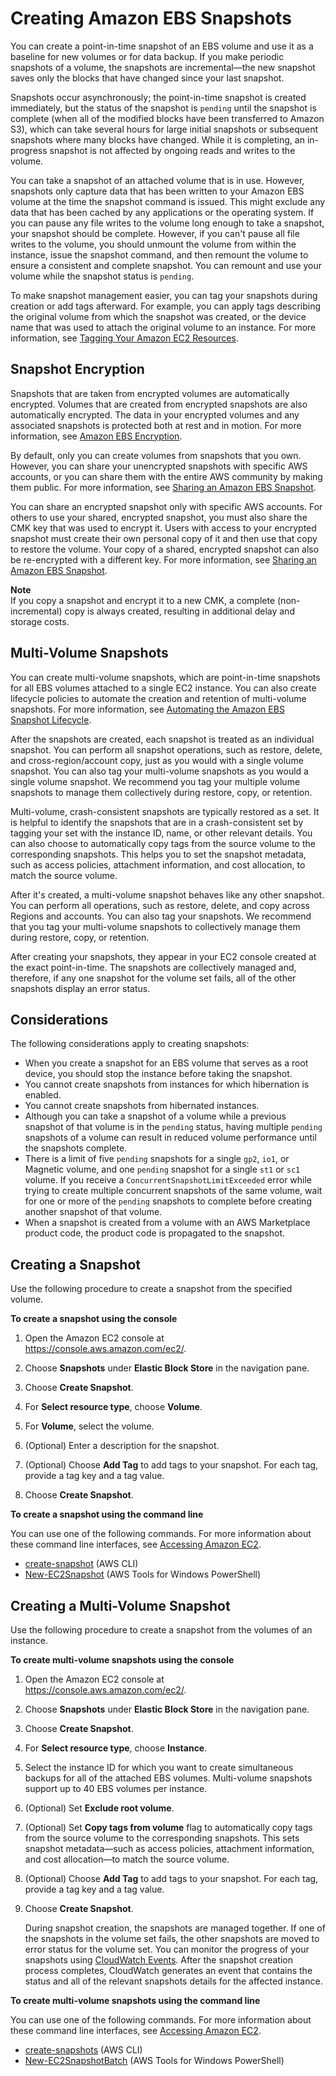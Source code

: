 # Creating Amazon EBS Snapshots<a name="ebs-creating-snapshot"></a>

You can create a point\-in\-time snapshot of an EBS volume and use it as a baseline for new volumes or for data backup\. If you make periodic snapshots of a volume, the snapshots are incremental—the new snapshot saves only the blocks that have changed since your last snapshot\.

Snapshots occur asynchronously; the point\-in\-time snapshot is created immediately, but the status of the snapshot is `pending` until the snapshot is complete \(when all of the modified blocks have been transferred to Amazon S3\), which can take several hours for large initial snapshots or subsequent snapshots where many blocks have changed\. While it is completing, an in\-progress snapshot is not affected by ongoing reads and writes to the volume\.

You can take a snapshot of an attached volume that is in use\. However, snapshots only capture data that has been written to your Amazon EBS volume at the time the snapshot command is issued\. This might exclude any data that has been cached by any applications or the operating system\. If you can pause any file writes to the volume long enough to take a snapshot, your snapshot should be complete\. However, if you can't pause all file writes to the volume, you should unmount the volume from within the instance, issue the snapshot command, and then remount the volume to ensure a consistent and complete snapshot\. You can remount and use your volume while the snapshot status is `pending`\.

To make snapshot management easier, you can tag your snapshots during creation or add tags afterward\. For example, you can apply tags describing the original volume from which the snapshot was created, or the device name that was used to attach the original volume to an instance\. For more information, see [Tagging Your Amazon EC2 Resources](Using_Tags.md)\.

## Snapshot Encryption<a name="ebs-create-snapshot-encrypted"></a>

Snapshots that are taken from encrypted volumes are automatically encrypted\. Volumes that are created from encrypted snapshots are also automatically encrypted\. The data in your encrypted volumes and any associated snapshots is protected both at rest and in motion\. For more information, see [Amazon EBS Encryption](EBSEncryption.md)\.

By default, only you can create volumes from snapshots that you own\. However, you can share your unencrypted snapshots with specific AWS accounts, or you can share them with the entire AWS community by making them public\. For more information, see [Sharing an Amazon EBS Snapshot](ebs-modifying-snapshot-permissions.md)\.

You can share an encrypted snapshot only with specific AWS accounts\. For others to use your shared, encrypted snapshot, you must also share the CMK key that was used to encrypt it\. Users with access to your encrypted snapshot must create their own personal copy of it and then use that copy to restore the volume\. Your copy of a shared, encrypted snapshot can also be re\-encrypted with a different key\. For more information, see [Sharing an Amazon EBS Snapshot](ebs-modifying-snapshot-permissions.md)\.

**Note**  
If you copy a snapshot and encrypt it to a new CMK, a complete \(non\-incremental\) copy is always created, resulting in additional delay and storage costs\.

## Multi\-Volume Snapshots<a name="ebs-create-snapshot-multi-volume"></a>

You can create multi\-volume snapshots, which are point\-in\-time snapshots for all EBS volumes attached to a single EC2 instance\. You can also create lifecycle policies to automate the creation and retention of multi\-volume snapshots\. For more information, see [Automating the Amazon EBS Snapshot Lifecycle](snapshot-lifecycle.md)\.

After the snapshots are created, each snapshot is treated as an individual snapshot\. You can perform all snapshot operations, such as restore, delete, and cross\-region/account copy, just as you would with a single volume snapshot\. You can also tag your multi\-volume snapshots as you would a single volume snapshot\. We recommend you tag your multiple volume snapshots to manage them collectively during restore, copy, or retention\.

Multi\-volume, crash\-consistent snapshots are typically restored as a set\. It is helpful to identify the snapshots that are in a crash\-consistent set by tagging your set with the instance ID, name, or other relevant details\. You can also choose to automatically copy tags from the source volume to the corresponding snapshots\. This helps you to set the snapshot metadata, such as access policies, attachment information, and cost allocation, to match the source volume\. 

After it's created, a multi\-volume snapshot behaves like any other snapshot\. You can perform all operations, such as restore, delete, and copy across Regions and accounts\. You can also tag your snapshots\. We recommend that you tag your multi\-volume snapshots to collectively manage them during restore, copy, or retention\.

After creating your snapshots, they appear in your EC2 console created at the exact point\-in\-time\. The snapshots are collectively managed and, therefore, if any one snapshot for the volume set fails, all of the other snapshots display an error status\.

## Considerations<a name="ebs-create-snapshot-limitations"></a>

The following considerations apply to creating snapshots:
+ When you create a snapshot for an EBS volume that serves as a root device, you should stop the instance before taking the snapshot\.
+ You cannot create snapshots from instances for which hibernation is enabled\.
+ You cannot create snapshots from hibernated instances\.
+ Although you can take a snapshot of a volume while a previous snapshot of that volume is in the `pending` status, having multiple `pending` snapshots of a volume can result in reduced volume performance until the snapshots complete\.
+ There is a limit of five `pending` snapshots for a single `gp2`, `io1`, or Magnetic volume, and one `pending` snapshot for a single `st1` or `sc1` volume\. If you receive a `ConcurrentSnapshotLimitExceeded` error while trying to create multiple concurrent snapshots of the same volume, wait for one or more of the `pending` snapshots to complete before creating another snapshot of that volume\.
+ When a snapshot is created from a volume with an AWS Marketplace product code, the product code is propagated to the snapshot\.

## Creating a Snapshot<a name="ebs-create-snapshot"></a>

Use the following procedure to create a snapshot from the specified volume\.

**To create a snapshot using the console**

1. Open the Amazon EC2 console at [https://console\.aws\.amazon\.com/ec2/](https://console.aws.amazon.com/ec2/)\.

1. Choose **Snapshots** under **Elastic Block Store** in the navigation pane\.

1. Choose **Create Snapshot**\.

1. For **Select resource type**, choose **Volume**\.

1. For **Volume**, select the volume\.

1. \(Optional\) Enter a description for the snapshot\.

1. \(Optional\) Choose **Add Tag** to add tags to your snapshot\. For each tag, provide a tag key and a tag value\.

1. Choose **Create Snapshot**\.

**To create a snapshot using the command line**

You can use one of the following commands\. For more information about these command line interfaces, see [Accessing Amazon EC2](concepts.md#access-ec2)\.
+ [create\-snapshot](https://docs.aws.amazon.com/cli/latest/reference/ec2/create-snapshot.html) \(AWS CLI\)
+ [New\-EC2Snapshot](https://docs.aws.amazon.com/powershell/latest/reference/items/New-EC2Snapshot.html) \(AWS Tools for Windows PowerShell\)

## Creating a Multi\-Volume Snapshot<a name="ebs-create-snapshots"></a>

Use the following procedure to create a snapshot from the volumes of an instance\.

**To create multi\-volume snapshots using the console**

1. Open the Amazon EC2 console at [https://console\.aws\.amazon\.com/ec2/](https://console.aws.amazon.com/ec2/)\.

1. Choose **Snapshots** under **Elastic Block Store** in the navigation pane\.

1. Choose **Create Snapshot**\.

1. For **Select resource type**, choose **Instance**\.

1. Select the instance ID for which you want to create simultaneous backups for all of the attached EBS volumes\. Multi\-volume snapshots support up to 40 EBS volumes per instance\.

1. \(Optional\) Set **Exclude root volume**\.

1. \(Optional\) Set **Copy tags from volume** flag to automatically copy tags from the source volume to the corresponding snapshots\. This sets snapshot metadata—such as access policies, attachment information, and cost allocation—to match the source volume\.

1. \(Optional\) Choose **Add Tag** to add tags to your snapshot\. For each tag, provide a tag key and a tag value\.

1. Choose **Create Snapshot**\.

   During snapshot creation, the snapshots are managed together\. If one of the snapshots in the volume set fails, the other snapshots are moved to error status for the volume set\. You can monitor the progress of your snapshots using [CloudWatch Events](https://docs.aws.amazon.com/AmazonCloudWatch/latest/events/WhatIsCloudWatchEvents.html)\. After the snapshot creation process completes, CloudWatch generates an event that contains the status and all of the relevant snapshots details for the affected instance\.

**To create multi\-volume snapshots using the command line**

You can use one of the following commands\. For more information about these command line interfaces, see [Accessing Amazon EC2](concepts.md#access-ec2)\.
+ [create\-snapshots](https://docs.aws.amazon.com/cli/latest/reference/ec2/create-snapshots.html) \(AWS CLI\)
+ [New\-EC2SnapshotBatch](https://docs.aws.amazon.com/powershell/latest/reference/items/New-EC2SnapshotBatch.html) \(AWS Tools for Windows PowerShell\)